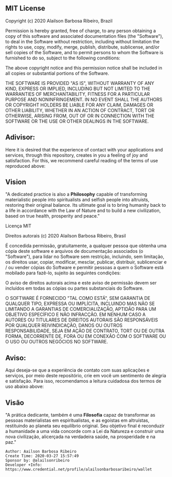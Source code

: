 ## MIT License

Copyright (c) 2020 Alailson Barbosa Ribeiro, Brazil

Permission is hereby granted, free of charge, to any person obtaining a copy
of this software and associated documentation files (the "Software"), to deal
in the Software without restriction, including without limitation the rights
to use, copy, modify, merge, publish, distribute, sublicense, and/or sell
copies of the Software, and to permit persons to whom the Software is
furnished to do so, subject to the following conditions:

The above copyright notice and this permission notice shall be included in all
copies or substantial portions of the Software.

THE SOFTWARE IS PROVIDED "AS IS", WITHOUT WARRANTY OF ANY KIND, EXPRESS OR
IMPLIED, INCLUDING BUT NOT LIMITED TO THE WARRANTIES OF MERCHANTABILITY,
FITNESS FOR A PARTICULAR PURPOSE AND NONINFRINGEMENT. IN NO EVENT SHALL THE
AUTHORS OR COPYRIGHT HOLDERS BE LIABLE FOR ANY CLAIM, DAMAGES OR OTHER
LIABILITY, WHETHER IN AN ACTION OF CONTRACT, TORT OR OTHERWISE, ARISING FROM,
OUT OF OR IN CONNECTION WITH THE SOFTWARE OR THE USE OR OTHER DEALINGS IN THE
SOFTWARE.

## Adivisor:
Here it is desired that the experience of contact with your applications and services, 
through this repository, creates in you a feeling of joy and satisfaction. For this, we 
recommend careful reading of the terms of use reproduced above:

## Vision
"A dedicated practice is also a **Philosophy** capable of transforming materialistic 
people into spiritualists and selfish people into altruists, restoring their original 
balance. Its ultimate goal is to bring humanity back to a life in accordance with the 
Law of Nature and to build a new civilization, based on true health, prosperity and peace."

Licença MIT

Direitos autorais (c) 2020 Alailson Barbosa Ribeiro, Brasil

É concedida permissão, gratuitamente, a qualquer pessoa que obtenha uma cópia
deste software e arquivos de documentação associados (o "Software"), para lidar
no Software sem restrição, incluindo, sem limitação, os direitos
usar, copiar, modificar, mesclar, publicar, distribuir, sublicenciar e / ou vender
cópias do Software e permitir pessoas a quem o Software está
mobilado para fazê-lo, sujeito às seguintes condições:

O aviso de direitos autorais acima e este aviso de permissão devem ser incluídos em 
todas as cópias ou partes substanciais do Software.

O SOFTWARE É FORNECIDO "TAL COMO ESTÁ", SEM GARANTIA DE QUALQUER TIPO, EXPRESSA OU
IMPLÍCITA, INCLUINDO MAS NÃO SE LIMITANDO A GARANTIAS DE COMERCIALIZAÇÃO,
APTIDÃO PARA UM OBJETIVO ESPECÍFICO E NÃO INFRACÇÃO. EM NENHUM CASO A
AUTORES OU TITULARES DE DIREITOS AUTORAIS SÃO RESPONSÁVEIS POR QUALQUER REIVINDICAÇÃO, 
DANOS OU OUTROS RESPONSABILIDADE, SEJA EM AÇÃO DE CONTRATO, TORT OU DE OUTRA FORMA, 
DECORRENTE DE, FORA OU EM CONEXÃO COM O SOFTWARE OU O USO OU OUTROS NEGÓCIOS NO SOFTWARE.

## Aviso:
Aqui deseja-se que a experiência de contato com suas aplicações e serviços, por meio 
deste repositório, crie em você um sentimento de alegria e satisfação. Para isso, 
recomendamos a leitura cuidadosa dos termos de uso abaixo above:

## Visão
"A prática dedicante, também é uma **Filosofia** capaz de transformar as pessoas 
materialistas em espiritualistas, e as egoístas em altruístas, restituindo ao planeta 
seu equilíbrio original. Seu objetivo final é reconduzir a humanidade a uma vida 
concorde com a Lei da Natureza e construir uma nova civilização, alicerçada na 
verdadeira saúde, na prosperidade e na paz."

```
Author: Aailson Barbosa Ribeiro 
Create Time: 2020-03-27 15:57:49 
Sponsor by: @alailsonribeiro 
Developer +Info: https://www.credential.net/profile/alailsonbarbosaribeiro/wallet
```